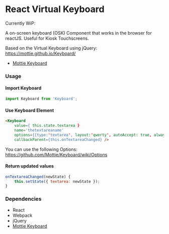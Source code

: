 React Virtual Keyboard
=====================

Currently WiP:

A on-screen keyboard (OSK) Component that works in the browser for reactJS. Useful for Kiosk Touchscreens.

Based on the Virtual Keyboard using jQuery:
https://mottie.github.io/Keyboard/

* [Mottie Keyboard](https://mottie.github.io/Keyboard/)

### Usage

#### Import Keyboard
```javascript
import Keyboard from 'Keyboard';
```

#### Use Keyboard Element
```html
<Keyboard 
	value={ this.state.textarea }
	name='thetextareaname'
	options={{type:'textarea', layout:'qwerty', autoAccept: true, alwaysOpen: false, appendLocally: true, color:'light', class:'sxcycx', updateOnChange: true }}
	callbackParent={this.onTextareaChanged} />
```
You can use the following Options: https://github.com/Mottie/Keyboard/wiki/Options


#### Return updated values
```javascript
onTextareaChanged(newState) {
    this.setState({ textarea: newState });
}
```

### Dependencies

* React
* Webpack
* jQuery
* [Mottie Keyboard](https://mottie.github.io/Keyboard/)
